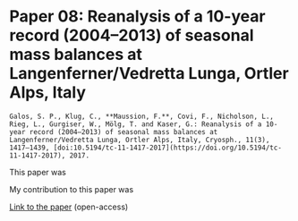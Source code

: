 # Paper 08: Reanalysis of a 10-year record (2004–2013) of seasonal mass balances at Langenferner/Vedretta Lunga, Ortler Alps, Italy

```{admonition} Citation
Galos, S. P., Klug, C., **Maussion, F.**, Covi, F., Nicholson, L., Rieg, L., Gurgiser, W., Mölg, T. and Kaser, G.: Reanalysis of a 10-year record (2004–2013) of seasonal mass balances at Langenferner/Vedretta Lunga, Ortler Alps, Italy, Cryosph., 11(3), 1417–1439, [doi:10.5194/tc-11-1417-2017](https://doi.org/10.5194/tc-11-1417-2017), 2017.
```

This paper was 

My contribution to this paper was

[Link to the paper](https://doi.org/10.5194/tc-11-1417-2017) (open-access)
